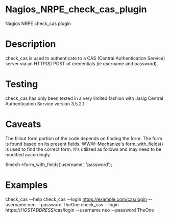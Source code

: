 # Nagios_NRPE_check_cas_plugin
Nagios NRPE check_cas plugin

# Description
check_cas is used to authenticate to a CAS (Central Authentication Service)
server via an HTTP(S) POST of credentials (ie username and password).

# Testing
check_cas has only been tested in a very limited fashion with Jasig Central
Authentication Service version 3.5.2.1.

# Caveats
The fillout form portion of the code depends on finding the form.  The form
is found based on its present fields.  WWW::Mechanize's form_with_fields()
is used to find the correct form.  It's utilized as follows and may need
to be modified accordingly.

$mech->form_with_fields('username', 'password');

# Examples
check_cas --help
check_cas --login https://example.com/cas/login --username neo --password TheOne
check_cas --login https://$HOSTADDRESS$/cas/login --username neo --password TheOne
